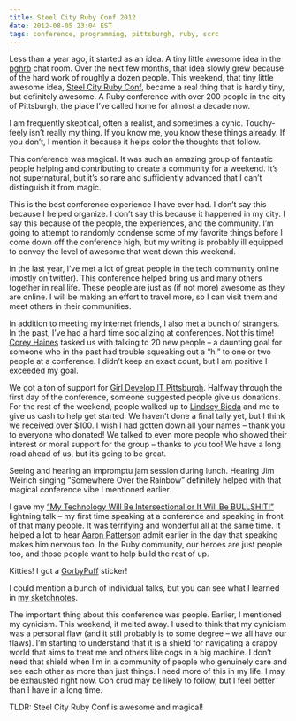 ```yaml
---
title: Steel City Ruby Conf 2012
date: 2012-08-05 23:04 EST
tags: conference, programming, pittsburgh, ruby, scrc
---
```


Less than a year ago, it started as an idea.  A tiny little awesome idea in the [pghrb](http://pghrb.heroku.com/) chat room. Over the next few months, that idea slowly grew because of the hard work of roughly a dozen people. This weekend, that tiny little awesome idea, [Steel City Ruby Conf](http://steelcityrubyconf.org/), became a real thing that is hardly tiny, but definitely awesome.  A Ruby conference with over 200 people in the city of Pittsburgh, the place I’ve called home for almost a decade now.

I am frequently skeptical, often a realist, and sometimes a cynic. Touchy-feely isn’t really my thing. If you know me, you know these things already. If you don’t, I mention it because it helps color the thoughts that follow.

This conference was magical. It was such an amazing group of fantastic people helping and contributing to create a community for a weekend. It’s not supernatural, but it’s so rare and sufficiently advanced that I can’t distinguish it from magic.

This is the best conference experience I have ever had. I don’t say this because I helped organize. I don’t say this because it happened in my city.  I say this because of the people, the experiences, and the community.  I’m going to attempt to randomly condense some of my favorite things before I come down off the conference high, but my writing is probably ill equipped to convey the level of awesome that went down this weekend.

In the last year, I’ve met a lot of great people in the tech community online (mostly on twitter). This conference helped bring us and many others together in real life. These people are just as (if not more) awesome as they are online. I will be making an effort to travel more, so I can visit them and meet others in their communities.

In addition to meeting my internet friends, I also met a bunch of strangers. In the past, I’ve had a hard time socializing at conferences. Not this time! [Corey Haines](https://twitter.com/coreyhaines) tasked us with talking to 20 new people – a daunting goal for someone who in the past had trouble squeaking out a “hi” to one or two people at a conference.  I didn’t keep an exact count, but I am positive I exceeded my goal.

We got a ton of support for [Girl Develop IT Pittsburgh](http://girldevelopitpgh.com/).  Halfway through the first day of the conference, someone suggested people give us donations. For the rest of the weekend, people walked up to [Lindsey Bieda](https://twitter.com/lindseybieda) and me to give us cash to help get started.  We haven’t done a final tally yet, but I think we received over $100. I wish I had gotten down all your names – thank you to everyone who donated! We talked to even more people who showed their interest or moral support for the group – thanks to you too! We have a long road ahead of us, but it’s going to be great.

Seeing and hearing an impromptu jam session during lunch. Hearing Jim Weirich singing “Somewhere Over the Rainbow” definitely helped with that magical conference vibe I mentioned earlier.

I gave my [“My Technology Will Be Intersectional or It Will Be BULLSHIT!”](http://juliepagano.com/blog/2012/04/29/my-technology-will-be-intersectional-or-it-will-be-bullshit-lightning-talk-edition/) lightning talk – my first time speaking at a conference and speaking in front of that many people. It was terrifying and wonderful all at the same time.  It helped a lot to hear [Aaron Patterson](https://twitter.com/tenderlove) admit earlier in the day that speaking makes him nervous too. In the Ruby community, our heroes are just people too, and those people want to help build the rest of up.

Kitties! I got a [GorbyPuff](https://twitter.com/gorbypuff) sticker!

I could mention a bunch of individual talks, but you can see what I learned in [my sketchnotes](http://juliepagano.com/blog/2012/08/05/steel-city-ruby-conf-2012-sketchnotes/).

The important thing about this conference was people. Earlier, I mentioned my cynicism. This weekend, it melted away. I used to think that my cynicism was a personal flaw (and it still probably is to some degree – we all have our flaws). I’m starting to understand that it is a shield for navigating a crappy world that aims to treat me and others like cogs in a big machine. I don’t need that shield when I’m in a community of people who genuinely care and see each other as more than just things. I need more of this in my life. I may be exhausted right now. Con crud may be likely to follow, but I feel better than I have in a long time.

TLDR: Steel City Ruby Conf is awesome and magical!